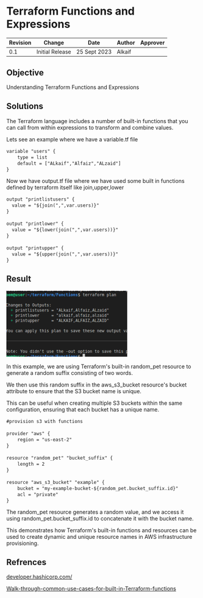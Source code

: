 # Terraform Functions and Expressions
| Revision | Change          | Date         | Author   | Approver  |
| ---      | ---             | ---          | ---      | ---       |
| 0.1      | Initial Release | 25 Sept 2023 | Alkaif   |  |

## Objective 

Understanding Terraform Functions and Expressions

## Solutions

The Terraform language includes a number of built-in functions that you can call from within expressions to transform and combine values.

Lets see an example where we have a variable.tf file 

```
variable "users" {
    type = list
    default = ["ALkaif","Alfaiz","ALzaid"]
}
```

Now we have output.tf file where we have used some built in functions defined by terraform itself like join,upper,lower

```
output "printlistusers" {
  value = "${join(",",var.users)}"
}

output "printlower" {
  value = "${lower(join(",",var.users))}"
}

output "printupper" {
  value = "${upper(join(",",var.users))}"
}

```

## Result

![](__assets__/2.png)



In this example, we are using Terraform's built-in random_pet resource to generate a random suffix consisting of two words. 

We then use this random suffix in the aws_s3_bucket resource's bucket attribute to ensure that the S3 bucket name is unique.

 This can be useful when creating multiple S3 buckets within the same configuration, ensuring that each bucket has a unique name.

```
#provision s3 with functions

provider "aws" {
    region = "us-east-2"
}

resource "random_pet" "bucket_suffix" {
    length = 2
}

resource "aws_s3_bucket" "example" {
    bucket = "my-example-bucket-${random_pet.bucket_suffix.id}"
    acl = "private"
}

```

The random_pet resource generates a random value, and we access it using random_pet.bucket_suffix.id to concatenate it with the bucket name.

This demonstrates how Terraform's built-in functions and resources can be used to create dynamic and unique resource names in AWS infrastructure provisioning.

## Refrences

[developer.hashicorp.com/](https://developer.hashicorp.com/terraform/language/functions)

[Walk-through-common-use-cases-for-built-in-Terraform-functions](https://www.techtarget.com/searchitoperations/tutorial/Walk-through-common-use-cases-for-built-in-Terraform-functions)

